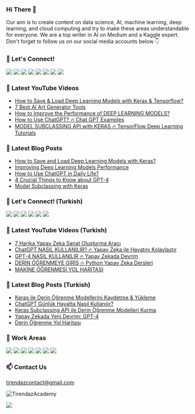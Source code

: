 ### Hi There 👋

Our aim is to create content on data science, AI, machine learning, deep learning, and cloud computing and try to make these areas understandable for everyone. We are a top writer in AI on Medium and a Kaggle expert. Don't forget to follow us on our social media accounts below 👇

### 🔗 Let's Connect!

[![](https://img.shields.io/badge/YouTube-FF0000?style=plastic&logo=youtube&logoColor=white)](https://www.youtube.com/c/TirendazAcademy)
[![](https://img.shields.io/badge/Medium-000000?&style=plastic&logo=medium&logoColor=white)](https://tirendazacademy.medium.com)
[![](https://img.shields.io/badge/Instagram-E4405F?style=plastic&logo=instagram&logoColor=white)](https://www.instagram.com/TirendazAcademy)
[![](https://img.shields.io/badge/Twitter-1DA1F2?&style=plastic&logo=twitter&logoColor=white)](https://www.twitter.com/TirendazAcademy)
[![](https://img.shields.io/badge/TikTok-000000?style=plastic&logo=tiktok&logoColor=white)](https://www.tiktok.com/TirendazAcademy)
[![](https://img.shields.io/badge/LinkedIn-0A66C2?style=plastic&logo=linkedin&logoColor=white)](https://www.linkedin.com/in/tirendaz-academy/)
[![](https://img.shields.io/badge/Kaggle-20BEFF?style=plastic&logo=Kaggle&logoColor=white)](https://www.kaggle.com/TirendazAcademy)
[![](https://img.shields.io/badge/Reddit-FF4500?style=plastic&logo=reddit&logoColor=white)](https://www.reddit.com/user/TirendazAcademy)

<!-- 
[![](https://img.shields.io/badge/Stackoverflow-F58025?style=plastic&logo=stackoverflow&logoColor=white)](https://stackoverflow.com/users/18967083/tirendaz-academy)
[![](https://img.shields.io/badge/Quora-B92B27?&style=plastic&logo=Quora&logoColor=white)](https://www.quora.com/profile/Tirendaz-Academy)
-->

### 📌 Latest YouTube Videos

<!-- YOUTUBE:START -->
- [How to Save &amp; Load Deep Learning Models with Keras &amp; Tensorflow?](https://www.youtube.com/watch?v=jHiotWzvnNM)
- [7 Best AI Art Generator Tools](https://www.youtube.com/watch?v=cM32xaET81k)
- [How to Improve the Performance of DEEP LEARNING MODELS?](https://www.youtube.com/watch?v=PY6F37Q18iA)
- [How to Use ChatGPT? 🔥 Chat GPT Examples](https://www.youtube.com/watch?v=XtPGKvTTlxU)
- [MODEL SUBCLASSING API with KERAS 🔥 TensorFlow Deep Learning Tutorials](https://www.youtube.com/watch?v=8IMei5V-2ok)
<!-- YOUTUBE:END -->

### 🚀 Latest Blog Posts

<!-- BLOG-POST-LIST:START -->
- [How to Save and Load Deep Learning Models with Keras?](https://pub.towardsai.net/how-to-save-and-load-deep-learning-models-with-keras-c439ab9b6f78?source=rss-b5cbb779640e------2)
- [Improving Deep Learning Models Performance](https://ai.plainenglish.io/improving-deep-learning-models-performance-7a6d96ef4ea7?source=rss-b5cbb779640e------2)
- [How to Use ChatGPT in Daily Life?](https://levelup.gitconnected.com/how-to-use-chatgpt-in-daily-life-4688f7afb930?source=rss-b5cbb779640e------2)
- [4 Crucial Things to Know about GPT-4](https://medium.com/geekculture/an-overview-of-gpt-4-in-4-steps-867bb81b31e3?source=rss-b5cbb779640e------2)
- [Model Subclassing with Keras](https://levelup.gitconnected.com/model-subclassing-with-keras-d2bc3bb38ff5?source=rss-b5cbb779640e------2)
<!-- BLOG-POST-LIST:END -->

### 🔗 Let's Connect! (Turkish)

[![](https://img.shields.io/badge/YouTube-FF0000?style=plastic&logo=youtube&logoColor=white)](https://www.youtube.com/c/tirendazakademi)
[![](https://img.shields.io/badge/Medium-000000?&style=plastic&logo=medium&logoColor=white)](https://tirendazakademi.medium.com)
[![](https://img.shields.io/badge/Instagram-E4405F?style=plastic&logo=instagram&logoColor=white)](https://www.instagram.com/AkademiTirendaz)
[![](https://img.shields.io/badge/Twitter-1DA1F2?&style=plastic&logo=twitter&logoColor=white)](https://www.twitter.com/TirendazAkademi)
[![](https://img.shields.io/badge/TikTok-000000?style=plastic&logo=tiktok&logoColor=white)](https://www.tiktok.com/TirendazAkademi)
[![](https://img.shields.io/badge/Udemy-A435F0?style=plastic&logo=udemy&logoColor=white)](https://www.udemy.com/user/tirendaz-akademi-2)

### 📌 Latest YouTube Videos (Turkish)

<!-- YOUTUBETR:START -->
- [7 Harika Yapay Zeka Sanat Oluşturma Aracı](https://www.youtube.com/watch?v=OrHjsNq5fjg)
- [ChatGPT NASIL KULLANILIR? 🔥 Yapay Zeka ile Hayatını Kolaylaştır](https://www.youtube.com/watch?v=Qo2SnxkkaUo)
- [GPT-4 NASIL KULLANILIR 🔥 Yapay Zekada Devrim](https://www.youtube.com/watch?v=ydY5LnlJCQ8)
- [DERİN ÖĞRENMEYE GİRİŞ 🔥 Python Yapay Zeka Dersleri](https://www.youtube.com/watch?v=u-ZqOSrM3Ko)
- [MAKİNE ÖĞRENMESİ YOL HARİTASI](https://www.youtube.com/watch?v=5ryqY50bnrI)
<!-- YOUTUBETR:END -->

### 🚀 Latest Blog Posts (Turkish)
<!-- BLOG-POST-LIST-TR:START -->
- [Keras ile Derin Öğrenme Modellerini Kaydetme &amp; Yükleme](https://tirendazakademi.medium.com/keras-ile-derin-%C3%B6%C4%9Frenme-modellerini-kaydetme-y%C3%BCkleme-2cdffded5bb3?source=rss-e9566c9f34a3------2)
- [ChatGPT Günlük Hayatta Nasıl Kullanılır?](https://tirendazakademi.medium.com/chatgpt-nas%C4%B1l-kullan%C4%B1l%C4%B1r-68ed2971ff?source=rss-e9566c9f34a3------2)
- [Keras Subclassing API ile Derin Öğrenme Modelleri Kurma](https://tirendazakademi.medium.com/keras-subclassing-api-ile-derin-%C3%B6%C4%9Frenme-modelleri-kurma-358255e4c2e9?source=rss-e9566c9f34a3------2)
- [Yapay Zekada Yeni Devrim: GPT-4](https://tirendazakademi.medium.com/yapay-zekada-yeni-devrim-gpt-4-1a9f86de15e9?source=rss-e9566c9f34a3------2)
- [Derin Öğrenme Yol Haritası](https://tirendazakademi.medium.com/derin-%C3%B6%C4%9Frenme-yol-haritas%C4%B1-9fb9f90f5f17?source=rss-e9566c9f34a3------2)
<!-- BLOG-POST-LIST-TR:END -->

### 🤖 **Work Areas**

[![](https://img.shields.io/badge/AI-31C6D4?style=plastic&logo=WhenIWork&logoColor=white)]()
[![](https://img.shields.io/badge/DataScience-9A1663?style=plastic&logo=WhenIWork&logoColor=white)]()
[![](https://img.shields.io/badge/MachineLearning-DC5F00?style=plastic&logo=WhenIWork&logoColor=white)]()
[![](https://img.shields.io/badge/DeepLearning-000000?style=plastic&logo=WhenIWork&logoColor=white)]()
[![](https://img.shields.io/badge/DataEngineering-367E18?style=plastic&logo=WhenIWork&logoColor=white)]()
[![](https://img.shields.io/badge/MLOps-0F3460?style=plastic&logo=WhenIWork&logoColor=white)]()
[![](https://img.shields.io/badge/CloudComputing-D61C4E?style=plastic&logo=WhenIWork&logoColor=white)]()

<!--
[![](https://img.shields.io/badge/Bioinformatics-59CE8F?style=plastic&logo=WhenIWork&logoColor=white)]()
[![](https://img.shields.io/badge/Programming-EB1D36?style=plastic&logo=WhenIWork&logoColor=white)]()
-->

### 📫 Contact Us

tirendazcontact@gmail.com

<img src="https://komarev.com/ghpvc/?username=TirendazAcademy" alt="TirendazAcademy" /> 

[![](https://img.shields.io/github/followers/TirendazAcademy?style=social)](https://www.github.com/TirendazAcademy)  



<!--

**TirendazAcademy/TirendazAcademy** is a ✨ _special_ ✨ repository because its `README.md` (this file) appears on your GitHub profile.

![Tirendaz Academy's GitHub Stats](https://github-readme-stats.vercel.app/api?username=TirendazAcademy&show_icons=true)

Here are some ideas to get you started:

<p align="left"> </p>

- 🔭 I’m currently working on ...
- 🌱 I’m currently learning ...
- 👯 I’m looking to collaborate on ...
- 🤔 I’m looking for help with ...
- 💬 Ask me about ...
- 📫 How to reach me: ...
- 😄 Pronouns: ...
- ⚡ Fun fact: ...

-->
